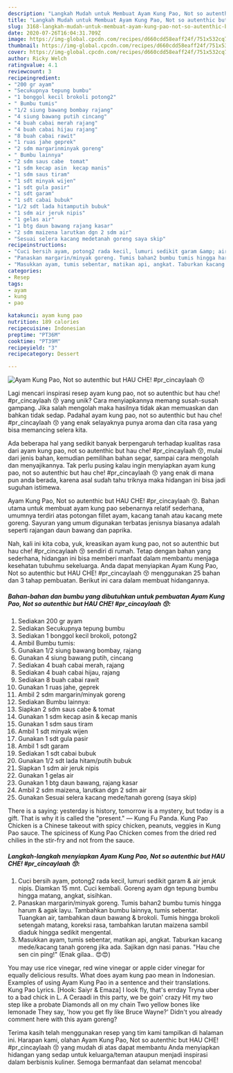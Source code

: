 ```yaml
---
description: "Langkah Mudah untuk Membuat Ayam Kung Pao, Not so autenthic but HAU CHE! #pr_cincaylaah 😚, Menggugah Selera"
title: "Langkah Mudah untuk Membuat Ayam Kung Pao, Not so autenthic but HAU CHE! #pr_cincaylaah 😚, Menggugah Selera"
slug: 3168-langkah-mudah-untuk-membuat-ayam-kung-pao-not-so-autenthic-but-hau-che-pr-cincaylaah-menggugah-selera
date: 2020-07-26T16:04:31.709Z
image: https://img-global.cpcdn.com/recipes/d660cdd58eaff24f/751x532cq70/ayam-kung-pao-not-so-autenthic-but-hau-che-pr_cincaylaah-😚-foto-resep-utama.jpg
thumbnail: https://img-global.cpcdn.com/recipes/d660cdd58eaff24f/751x532cq70/ayam-kung-pao-not-so-autenthic-but-hau-che-pr_cincaylaah-😚-foto-resep-utama.jpg
cover: https://img-global.cpcdn.com/recipes/d660cdd58eaff24f/751x532cq70/ayam-kung-pao-not-so-autenthic-but-hau-che-pr_cincaylaah-😚-foto-resep-utama.jpg
author: Ricky Welch
ratingvalue: 4.1
reviewcount: 3
recipeingredient:
- "200 gr ayam"
- "Secukupnya tepung bumbu"
- "1 bonggol kecil brokoli potong2"
- " Bumbu tumis"
- "1/2 siung bawang bombay rajang"
- "4 siung bawang putih cincang"
- "4 buah cabai merah rajang"
- "4 buah cabai hijau rajang"
- "8 buah cabai rawit"
- "1 ruas jahe geprek"
- "2 sdm margarinminyak goreng"
- " Bumbu lainnya"
- "2 sdm saus cabe  tomat"
- "1 sdm kecap asin  kecap manis"
- "1 sdm saus tiram"
- "1 sdt minyak wijen"
- "1 sdt gula pasir"
- "1 sdt garam"
- "1 sdt cabai bubuk"
- "1/2 sdt lada hitamputih bubuk"
- "1 sdm air jeruk nipis"
- "1 gelas air"
- "1 btg daun bawang rajang kasar"
- "2 sdm maizena larutkan dgn 2 sdm air"
- "Sesuai selera kacang medetanah goreng saya skip"
recipeinstructions:
- "Cuci bersih ayam, potong2 rada kecil, lumuri sedikit garam &amp; air jeruk nipis. Diamkan 15 mnt. Cuci kembali. Goreng ayam dgn tepung bumbu hingga matang, angkat, sisihkan."
- "Panaskan margarin/minyak goreng. Tumis bahan2 bumbu tumis hingga harum &amp; agak layu. Tambahkan bumbu lainnya, tumis sebentar. Tuangkan air, tambahkan daun bawang &amp; brokoli. Tumis hingga brokoli setengah matang, koreksi rasa, tambahkan larutan maizena sambil diaduk hingga sedikit mengental."
- "Masukkan ayam, tumis sebentar, matikan api, angkat. Taburkan kacang mede/kacang tanah goreng jika ada. Sajikan dgn nasi panas. &#34;Hau che sen cin ping!&#34; (Enak gilaa.. 😍😍)"
categories:
- Resep
tags:
- ayam
- kung
- pao

katakunci: ayam kung pao 
nutrition: 189 calories
recipecuisine: Indonesian
preptime: "PT36M"
cooktime: "PT39M"
recipeyield: "3"
recipecategory: Dessert

---
```



![Ayam Kung Pao, Not so autenthic but HAU CHE! #pr_cincaylaah 😚](https://img-global.cpcdn.com/recipes/d660cdd58eaff24f/751x532cq70/ayam-kung-pao-not-so-autenthic-but-hau-che-pr_cincaylaah-😚-foto-resep-utama.jpg)

Lagi mencari inspirasi resep ayam kung pao, not so autenthic but hau che! #pr_cincaylaah 😚 yang unik? Cara menyiapkannya memang susah-susah gampang. Jika salah mengolah maka hasilnya tidak akan memuaskan dan bahkan tidak sedap. Padahal ayam kung pao, not so autenthic but hau che! #pr_cincaylaah 😚 yang enak selayaknya punya aroma dan cita rasa yang bisa memancing selera kita.

Ada beberapa hal yang sedikit banyak berpengaruh terhadap kualitas rasa dari ayam kung pao, not so autenthic but hau che! #pr_cincaylaah 😚, mulai dari jenis bahan, kemudian pemilihan bahan segar, sampai cara mengolah dan menyajikannya. Tak perlu pusing kalau ingin menyiapkan ayam kung pao, not so autenthic but hau che! #pr_cincaylaah 😚 yang enak di mana pun anda berada, karena asal sudah tahu triknya maka hidangan ini bisa jadi suguhan istimewa.

Ayam Kung Pao, Not so autenthic but HAU CHE! #pr_cincaylaah 😚. Bahan utama untuk membuat ayam kung pao sebenarnya relatif sederhana, umumnya terdiri atas potongan fillet ayam, kacang tanah atau kacang mete goreng. Sayuran yang umum digunakan terbatas jenisnya biasanya adalah seperti rajangan daun bawang dan paprika.


Nah, kali ini kita coba, yuk, kreasikan ayam kung pao, not so autenthic but hau che! #pr_cincaylaah 😚 sendiri di rumah. Tetap dengan bahan yang sederhana, hidangan ini bisa memberi manfaat dalam membantu menjaga kesehatan tubuhmu sekeluarga. Anda dapat menyiapkan Ayam Kung Pao, Not so autenthic but HAU CHE! #pr_cincaylaah 😚 menggunakan 25 bahan dan 3 tahap pembuatan. Berikut ini cara dalam membuat hidangannya.

<!--inarticleads1-->

##### Bahan-bahan dan bumbu yang dibutuhkan untuk pembuatan Ayam Kung Pao, Not so autenthic but HAU CHE! #pr_cincaylaah 😚:

1. Sediakan 200 gr ayam
1. Sediakan Secukupnya tepung bumbu
1. Sediakan 1 bonggol kecil brokoli, potong2
1. Ambil  Bumbu tumis:
1. Gunakan 1/2 siung bawang bombay, rajang
1. Gunakan 4 siung bawang putih, cincang
1. Sediakan 4 buah cabai merah, rajang
1. Sediakan 4 buah cabai hijau, rajang
1. Sediakan 8 buah cabai rawit
1. Gunakan 1 ruas jahe, geprek
1. Ambil 2 sdm margarin/minyak goreng
1. Sediakan  Bumbu lainnya:
1. Siapkan 2 sdm saus cabe &amp; tomat
1. Gunakan 1 sdm kecap asin &amp; kecap manis
1. Gunakan 1 sdm saus tiram
1. Ambil 1 sdt minyak wijen
1. Gunakan 1 sdt gula pasir
1. Ambil 1 sdt garam
1. Sediakan 1 sdt cabai bubuk
1. Gunakan 1/2 sdt lada hitam/putih bubuk
1. Siapkan 1 sdm air jeruk nipis
1. Gunakan 1 gelas air
1. Gunakan 1 btg daun bawang, rajang kasar
1. Ambil 2 sdm maizena, larutkan dgn 2 sdm air
1. Gunakan Sesuai selera kacang mede/tanah goreng (saya skip)


There is a saying: yesterday is history, tomorrow is a mystery, but today is a gift. That is why it is called the &#34;present.&#34; ― Kung Fu Panda. Kung Pao Chicken is a Chinese takeout with spicy chicken, peanuts, veggies in Kung Pao sauce. The spiciness of Kung Pao Chicken comes from the dried red chilies in the stir-fry and not from the sauce. 

<!--inarticleads2-->

##### Langkah-langkah menyiapkan Ayam Kung Pao, Not so autenthic but HAU CHE! #pr_cincaylaah 😚:

1. Cuci bersih ayam, potong2 rada kecil, lumuri sedikit garam &amp; air jeruk nipis. Diamkan 15 mnt. Cuci kembali. Goreng ayam dgn tepung bumbu hingga matang, angkat, sisihkan.
1. Panaskan margarin/minyak goreng. Tumis bahan2 bumbu tumis hingga harum &amp; agak layu. Tambahkan bumbu lainnya, tumis sebentar. Tuangkan air, tambahkan daun bawang &amp; brokoli. Tumis hingga brokoli setengah matang, koreksi rasa, tambahkan larutan maizena sambil diaduk hingga sedikit mengental.
1. Masukkan ayam, tumis sebentar, matikan api, angkat. Taburkan kacang mede/kacang tanah goreng jika ada. Sajikan dgn nasi panas. &#34;Hau che sen cin ping!&#34; (Enak gilaa.. 😍😍)


You may use rice vinegar, red wine vinegar or apple cider vinegar for equally delicious results. What does ayam kung pao mean in Indonesian. Examples of using Ayam Kung Pao in a sentence and their translations. Kung Pao Lyrics. [Hook: Saiyr &amp; Emaza] I look fly, that&#39;s errday Tryna uber to a bad chick in L. A Ceraadi in this party, we be goin&#39; crazy Hit my two step like a probate Diamonds all on my chain Two yellow bones like lemonade They say, &#39;how you get fly like Bruce Wayne?&#39; Didn&#39;t you already comment here with this ayam goreng? 

Terima kasih telah menggunakan resep yang tim kami tampilkan di halaman ini. Harapan kami, olahan Ayam Kung Pao, Not so autenthic but HAU CHE! #pr_cincaylaah 😚 yang mudah di atas dapat membantu Anda menyiapkan hidangan yang sedap untuk keluarga/teman ataupun menjadi inspirasi dalam berbisnis kuliner. Semoga bermanfaat dan selamat mencoba!
